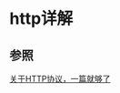 <!--
author: Magelive
date: 2017-02-10
title: 
tags: 
category: Note
status: publish
summary: 
head: 
images: 
-->

# http详解




## 参照
[关于HTTP协议，一篇就够了](http://www.cnblogs.com/ranyonsue/p/5984001.html)